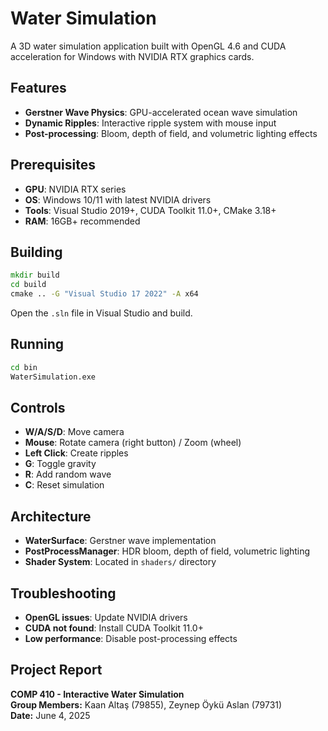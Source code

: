 # Water Simulation

A 3D water simulation application built with OpenGL 4.6 and CUDA acceleration for Windows with NVIDIA RTX graphics cards.

## Features
- **Gerstner Wave Physics**: GPU-accelerated ocean wave simulation
- **Dynamic Ripples**: Interactive ripple system with mouse input
- **Post-processing**: Bloom, depth of field, and volumetric lighting effects

## Prerequisites
- **GPU**: NVIDIA RTX series
- **OS**: Windows 10/11 with latest NVIDIA drivers
- **Tools**: Visual Studio 2019+, CUDA Toolkit 11.0+, CMake 3.18+
- **RAM**: 16GB+ recommended

## Building
```cmd
mkdir build
cd build
cmake .. -G "Visual Studio 17 2022" -A x64
```
Open the `.sln` file in Visual Studio and build.

## Running
```cmd
cd bin
WaterSimulation.exe
```

## Controls
- **W/A/S/D**: Move camera
- **Mouse**: Rotate camera (right button) / Zoom (wheel)
- **Left Click**: Create ripples
- **G**: Toggle gravity
- **R**: Add random wave
- **C**: Reset simulation

## Architecture
- **WaterSurface**: Gerstner wave implementation
- **PostProcessManager**: HDR bloom, depth of field, volumetric lighting
- **Shader System**: Located in `shaders/` directory

## Troubleshooting
- **OpenGL issues**: Update NVIDIA drivers
- **CUDA not found**: Install CUDA Toolkit 11.0+
- **Low performance**: Disable post-processing effects

## Project Report
**COMP 410 - Interactive Water Simulation**  
**Group Members:** Kaan Altaş (79855), Zeynep Öykü Aslan (79731)  
**Date:** June 4, 2025
